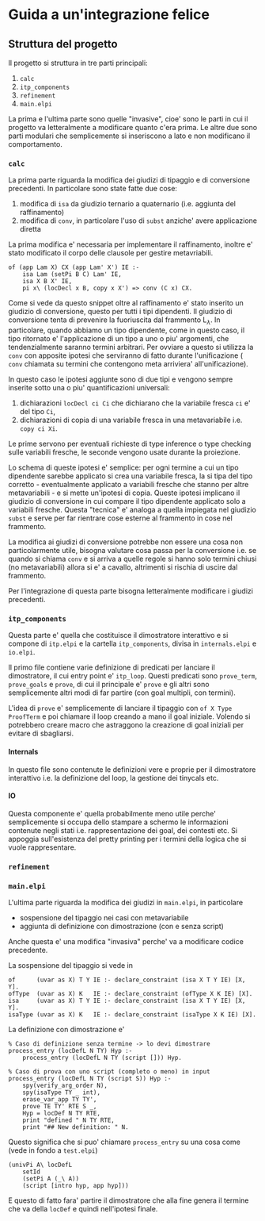 # Guida a un'integrazione felice

## Struttura del progetto

Il progetto si struttura in tre parti principali:

1. `calc`
2. `itp_components`
3. `refinement`
4. `main.elpi`

La prima e l'ultima parte sono quelle "invasive", cioe' sono le parti in cui il
progetto va letteralmente a modificare quanto c'era prima. Le altre due sono
parti modulari che semplicemente si inseriscono a lato e non modificano il
comportamento.

### `calc`

La prima parte riguarda la modifica dei giudizi di tipaggio e di conversione
precedenti. In particolare sono state fatte due cose:

1. modifica di `isa` da giudizio ternario a quaternario (i.e. aggiunta del
   raffinamento)
2. modifica di `conv`, in particolare l'uso di `subst` anziche' avere
   applicazione diretta

La prima modifica e' necessaria per implementare il raffinamento, inoltre e'
stato modificato il corpo delle clausole per gestire metavriabili.

```[prolog]
of (app Lam X) CX (app Lam' X') IE :-
    isa Lam (setPi B C) Lam' IE,
    isa X B X' IE,
    pi x\ (locDecl x B, copy x X') => conv (C x) CX.
```

Come si vede da questo snippet oltre al raffinamento e' stato inserito un
giudizio di conversione, questo per tutti i tipi dipendenti. Il giudizio di
conversione tenta di prevenire la fuoriuscita dal frammento L$_\lambda$. In
particolare, quando abbiamo un tipo dipendente, come in questo caso, il tipo
ritornato e' l'applicazione di un tipo a uno o piu' argomenti, che
tendenzialmente saranno termini arbitrari. Per ovviare a questo si utilizza la
`conv` con apposite ipotesi che serviranno di fatto durante l'unificazione (
`conv` chiamata su termini che contengono meta arriviera' all'unificazione).

In questo caso le ipotesi aggiunte sono di due tipi e vengono sempre inserite
sotto una o piu' quantificazioni universali:

1. dichiarazioni `locDecl ci Ci` che dichiarano che la variabile fresca `ci` e'
   del tipo `Ci`,
2. dichiarazioni di copia di una variabile fresca in una metavariabile i.e.
   `copy ci Xi`.

Le prime servono per eventuali richieste di type inference o type checking sulle
variabili fresche, le seconde vengono usate durante la proiezione.

Lo schema di queste ipotesi e' semplice: per ogni termine a cui un tipo
dipendente sarebbe applicato si crea una variabile fresca, la si tipa del tipo
corretto - eventualmente applicato a variabili fresche che stanno per altre
metavariabili - e si mette un'ipotesi di copia. Queste ipotesi implicano il
giudizio di conversione in cui compare il tipo dipendente applicato solo a
variabili fresche. Questa "tecnica" e' analoga a quella impiegata nel giudizio
`subst` e serve per far rientrare cose esterne al frammento in cose nel
frammento.

La modifica ai giudizi di conversione potrebbe non essere una cosa non
particolarmente utile, bisogna valutare cosa passa per la conversione i.e. se
quando si chiama `conv` e si arriva a quelle regole si hanno solo termini chiusi
(no metavariabili) allora si e' a cavallo, altrimenti si rischia di uscire dal
frammento.

Per l'integrazione di questa parte bisogna letteralmente modificare i giudizi
precedenti.

### `itp_components`

Questa parte e' quella che costituisce il dimostratore interattivo e si compone
di `itp.elpi` e la cartella `itp_components`, divisa in `internals.elpi` e
`io.elpi`.

Il primo file contiene varie definizione di predicati per lanciare il
dimostratore, il cui entry point e' `itp_loop`. Questi predicati sono
`prove_term`, `prove_goals` e `prove`, di cui il principale e' `prove` e gli
altri sono semplicemente altri modi di far partire (con goal multipli, con
termini).

L'idea di `prove` e' semplicemente di lanciare il tipaggio con
`of X Type ProofTerm` e poi chiamare il loop creando a mano il goal iniziale.
Volendo si potrebbero creare macro che astraggono la creazione di goal iniziali
per evitare di sbagliarsi.

#### Internals

In questo file sono contenute le definizioni vere e proprie per il dimostratore
interattivo i.e. la definizione del loop, la gestione dei tinycals etc.

#### IO

Questa componente e' quella probabilmente meno utile perche' semplicemente si
occupa dello stampare a schermo le informazioni contenute negli stati i.e.
rappresentazione dei goal, dei contesti etc. Si appoggia sull'esistenza del
pretty printing per i termini della logica che si vuole rappresentare.

### `refinement`

### `main.elpi`

L'ultima parte riguarda la modifica dei giudizi in `main.elpi`, in particolare

* sospensione del tipaggio nei casi con metavariabile
* aggiunta di definizione con dimostrazione (con e senza script)

Anche questa e' una modifica "invasiva" perche' va a modificare codice
precedente.

La sospensione del tipaggio si vede in

```[prolog]
of      (uvar as X) T Y IE :- declare_constraint (isa X T Y IE) [X, Y].
ofType  (uvar as X) K   IE :- declare_constraint (ofType X K IE) [X].
isa     (uvar as X) T Y IE :- declare_constraint (isa X T Y IE) [X, Y].
isaType (uvar as X) K   IE :- declare_constraint (isaType X K IE) [X].
```

La definizione con dimostrazione e'

```[prolog]
% Caso di definizione senza termine -> lo devi dimostrare
process_entry (locDefL N TY) Hyp :-
    process_entry (locDefL N TY (script [])) Hyp.

% Caso di prova con uno script (completo o meno) in input
process_entry (locDefL N TY (script S)) Hyp :-
    spy(verify_arg_order N),
    spy(isaType TY _ int),
    erase_var_app TY TY',
    prove TE TY' RTE S _,
    Hyp = locDef N TY RTE,
    print "defined " N TY RTE,
    print "## New definition: " N.
```

Questo significa che si puo' chiamare `process_entry` su una cosa come (vede in
fondo a `test.elpi`)

```[prolog]
(univPi A\ locDefL
    setId
    (setPi A (_\ A))
    (script [intro hyp, app hyp]))
```

E questo di fatto fara' partire il dimostratore che alla fine genera il termine
che va della `locDef` e quindi nell'ipotesi finale.